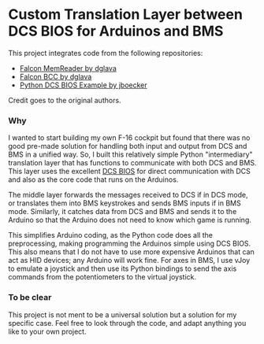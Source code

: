 # Custom Translation Layer between DCS BIOS for Arduinos and BMS

This project integrates code from the following repositories:

- [Falcon MemReader by dglava](https://github.com/dglava/falcon-memreader)
- [Falcon BCC by dglava](https://github.com/dglava/falcon-bcc)
- [Python DCS BIOS Example by jboecker](https://github.com/jboecker/python-dcs-bios-example)

Credit goes to the original authors.

### Why

I wanted to start building my own F-16 cockpit but found that there was no good pre-made solution for handling both input and output from DCS and BMS in a unified way. So, I built this relatively simple Python "intermediary" translation layer that has functions to communicate with both DCS and BMS. This layer uses the excellent [DCS BIOS](https://github.com/DCS-Skunkworks/dcs-bios) for direct communication with DCS and also as the core code that runs on the Arduinos.

The middle layer forwards the messages received to DCS if in DCS mode, or translates them into BMS keystrokes and sends BMS inputs if in BMS mode. Similarly, it catches data from DCS and BMS and sends it to the Arduino so that the Arduino does not need to know which game is running. 

This simplifies Arduino coding, as the Python code does all the preprocessing, making programming the Arduinos simple using DCS BIOS. This also means that I do not have to use more expensive Arduinos that can act as HID devices; any Arduino will work fine. For axes in BMS, I use vJoy to emulate a joystick and then use its Python bindings to send the axis commands from the potentiometers to the virtual joystick.

### To be clear
This project is not ment to be a universal solution but a solution for my specific case. Feel free to look through the code, and adapt anything you like to your own project.